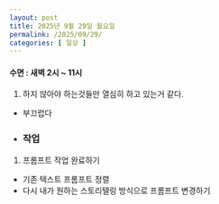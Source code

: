 ```yaml
---
layout: post
title: 2025년 9월 29일 월요일
permalink: /2025/09/29/
categories: [ 일상 ]
---
```

#### 수면 : 새벽 2시 ~ 11시
1. 하지 않아야 하는것들만 열심히 하고 있는거 같다.
- 부끄럽다

* ### 작업
1. 프롬프트 작업 완료하기
- 기존 텍스트 프롬프트 정렬
- 다시 내가 원하는 스토리텔링 방식으로 프롬프트 변경하기